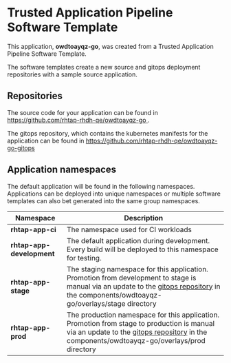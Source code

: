 # Trusted Application Pipeline Software Template

This application, **owdtoayqz-go**, was created from a Trusted Application Pipeline Software Template.

The software templates create a new source and gitops deployment repositories with a sample source application. 

## Repositories

The source code for your application can be found in [https://github.com/rhtap-rhdh-qe/owdtoayqz-go ](https://github.com/rhtap-rhdh-qe/owdtoayqz-go ).
 
The gitops repository, which contains the kubernetes manifests for the application can be found in 
[https://github.com/rhtap-rhdh-qe/owdtoayqz-go-gitops ](https://github.com/rhtap-rhdh-qe/owdtoayqz-go-gitops ) 

## Application namespaces 

The default application will be found in the following namespaces. Applications can be deployed into unique namespaces or multiple software templates can also bet generated into the same group namespaces.  

|  Namespace   |  Description   |  
| -------- | -------- |
| **rhtap-app-ci** | The namespace used for CI workloads |
| **rhtap-app-development** | The default application during development. Every build will be deployed to this namespace for testing. |
| **rhtap-app-stage** | The staging namespace for this application. Promotion from development to stage is manual via an update to the [gitops repository](https://github.com/rhtap-rhdh-qe/owdtoayqz-go-gitops ) in the components/owdtoayqz-go/overlays/stage directory |
| **rhtap-app-prod** | The production namespace for this application. Promotion from stage to production is manual via an update to the [gitops repository](https://github.com/rhtap-rhdh-qe/owdtoayqz-go-gitops ) in the components/owdtoayqz-go/overlays/prod directory |